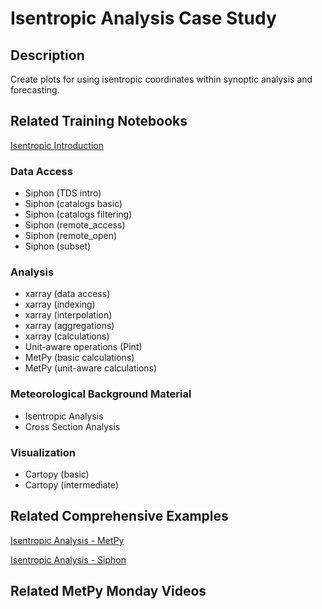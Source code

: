 Isentropic Analysis Case Study
==============================

[comment]: <> (![under construction]&#40;https://images2.minutemediacdn.com/image/upload/c_fit,f_auto,fl_lossy,q_auto,w_728/v1555999902/shape/mentalfloss/under_construction1_0.gif?itok=Pn9g_wu6&#41;)

## Description

Create plots for using isentropic coordinates within synoptic analysis and forecasting.

## Related Training Notebooks

[Isentropic Introduction](https://nbviewer.jupyter.org/github/Unidata/pyaos-ams-2021/blob/master/notebooks/visualization/isentropic_introduction.ipynb)

### Data Access
* Siphon (TDS intro)
* Siphon (catalogs basic)
* Siphon (catalogs filtering)
* Siphon (remote_access)
* Siphon (remote_open)
* Siphon (subset)

### Analysis
* xarray (data access)
* xarray (indexing)
* xarray (interpolation)
* xarray (aggregations)
* xarray (calculations)
* Unit-aware operations (Pint)
* MetPy (basic calculations)
* MetPy (unit-aware calculations)

### Meteorological Background Material
* Isentropic Analysis
* Cross Section Analysis

### Visualization
* Cartopy (basic)
* Cartopy (intermediate)

## Related Comprehensive Examples

[Isentropic Analysis - MetPy](https://unidata.github.io/MetPy/latest/examples/isentropic_example.html#sphx-glr-examples-isentropic-example-py)

[Isentropic Analysis - Siphon](https://unidata.github.io/python-gallery/examples/Isentropic_Interpolation.html#sphx-glr-examples-isentropic-interpolation-py)

## Related MetPy Monday Videos
